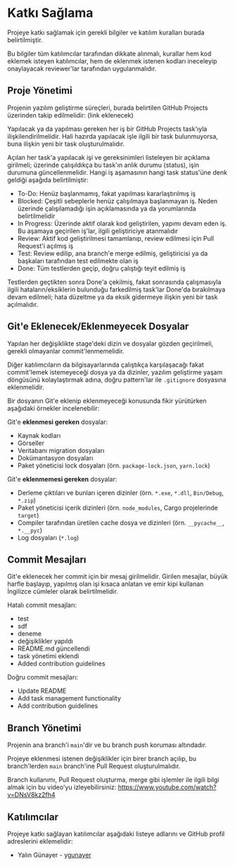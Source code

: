# Katkı Sağlama
Projeye katkı sağlamak için gerekli bilgiler ve katılım kuralları burada belirtilmiştir.

Bu bilgiler tüm katılımcılar tarafından dikkate alınmalı, kurallar hem kod eklemek isteyen katılımcılar, hem de eklenmek istenen kodları ineceleyip onaylayacak reviewer'lar tarafından uygulanmalıdır.

## Proje Yönetimi
Projenin yazılım geliştirme süreçleri, burada belirtilen GitHub Projects üzerinden takip edilmelidir: (link eklenecek)

Yapılacak ya da yapılması gereken her iş bir GitHub Projects task'ıyla ilişkilendirilmelidir. Hali hazırda yapılacak işle ilgili bir task bulunmuyorsa, buna ilişkin yeni bir task oluşturulmalıdır.

Açılan her task'a yapılacak işi ve gereksinimleri listeleyen bir açıklama girilmeli; üzerinde çalışıldıkça bu task'ın anlık durumu (status), işin durumuna güncellenmelidir. Hangi iş aşamasının hangi task status'üne denk geldiği aşağıda belirtilmiştir:
- To-Do: Henüz başlanmamış, fakat yapılması kararlaştırılmış iş
- Blocked: Çeşitli sebeplerle henüz çalışılmaya başlanmayan iş. Neden üzerinde çalışılamadığı işin açıklamasında ya da yorumlarında belirtilmelidir
- In Progress: Üzerinde aktif olarak kod geliştirilen, yapımı devam eden iş. Bu aşamaya geçirilen iş'lar, ilgili geliştiriciye atanmalıdır
- Review: Aktif kod geliştirilmesi tamamlanıp, review edilmesi için Pull Request'i açılmış iş
- Test: Review edilip, ana branch'e merge edilmiş, geliştiricisi ya da başkaları tarafından test edilmekte olan iş
- Done: Tüm testlerden geçip, doğru çalıştığı teyit edilmiş iş

Testlerden geçtikten sonra Done'a çekilmiş, fakat sonrasında çalışmasıyla ilgili hataların/eksiklerin bulunduğu farkedilmiş task'lar Done'da bırakılmaya devam edilmeli; hata düzeltme ya da eksik gidermeye ilişkin yeni bir task açılmalıdır.

## Git'e Eklenecek/Eklenmeyecek Dosyalar
Yapılan her değişiklikte stage'deki dizin ve dosyalar gözden geçirilmeli, gerekli olmayanlar commit'lenmemelidir.

Diğer katılımcıların da bilgisayarlarında çalıştıkça karşılaşacağı fakat commit'lemek istemeyeceği dosya ya da dizinler, yazılım geliştirme yaşam döngüsünü kolaylaştırmak adına, doğru pattern'lar ile `.gitignore` dosyasına eklenmelidir.

Bir dosyanın Git'e eklenip eklenmeyeceği konusunda fikir yürütürken aşağıdaki örnekler incelenebilir:

Git'e **eklenmesi gereken** dosyalar:
- Kaynak kodları
- Görseller
- Veritabanı migration dosyaları
- Dokümantasyon dosyaları
- Paket yöneticisi lock dosyaları (örn. `package-lock.json`, `yarn.lock`)

Git'e **eklenmemesi gereken** dosyalar:
- Derleme çıktıları ve bunları içeren dizinler (örn. `*.exe`, `*.dll`, `Bin/Debug`, `*.zip`)
- Paket yöneticisi içerik dizinleri (örn. `node_modules`, Cargo projelerinde `target`)
- Compiler tarafından üretilen cache dosya ve dizinleri (örn. `__pycache__`, `*.__pyc`)
- Log dosyaları (`*.log`)

## Commit Mesajları
Git'e eklenecek her commit için bir mesaj girilmelidir. Girilen mesajlar, büyük harfle başlayıp, yapılmış olan işi kısaca anlatan ve emir kipi kullanan İngilizce cümleler olarak belirtilmelidir.

Hatalı commit mesajları:
- test
- sdf
- deneme
- değişiklikler yapıldı
- README.md güncellendi
- task yönetimi eklendi
- Added contribution guidelines

Doğru commit mesajları:
- Update README
- Add task management functionality
- Add contribution guidelines

## Branch Yönetimi
Projenin ana branch'i `main`'dir ve bu branch push koruması altındadır.

Projeye eklenmesi istenen değişiklikler için birer branch açılıp, bu branch'lerden `main` branch'ine Pull Request oluşturulmalıdır.

Branch kullanımı, Pull Request oluşturma, merge gibi işlemler ile ilgili bilgi almak için bu video'yu izleyebilirsiniz:
https://www.youtube.com/watch?v=DNsV8kz2fh4

## Katılımcılar
Projeye katkı sağlayan katılımcılar aşağıdaki listeye adlarını ve GitHub profil adreslerini eklemelidir:
- Yalın Günayer - [ygunayer](https://github.com/ygunayer)
